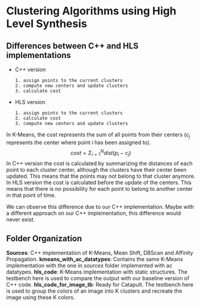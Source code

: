 # Clustering Algorithms using High Level Synthesis



## Differences between C++ and HLS implementations

* C++ version 

  ```
  1. assign points to the current clusters
  2. compute new centers and update clusters
  3. calculate cost
  ```

* HLS version 

  ```
  1. assign points to the current clusters
  2. calculate cost
  3. compute new centers and update clusters
  ```

In K-Means, the cost represents the sum of all points from their centers ($c_j$ represents the center where point *i* has been assigned to).
$$
cost = Σ_{i=1}^Ndist(p_i-c_j)
$$
In C++ version the cost is calculated by summarizing the distances of each point to each cluster center, although the clusters have their center been updated. This means that the points may not belong to that cluster anymore.
In HLS version the cost is calculated before the update of the centers. This means that there is no possibility for each point to belong to another center in that point of time.

We can observe this difference due to our C++ implementation. Maybe with a different approach on our C++ implementation, this difference would never exist.

## Folder Organization

**Sources**: C++ implementation of K-Means, Mean Shift, DBScan and Affinity Propagation.
**kmeans_with_ac_datatypes**: Contains the same K-Means implementation with the one in *sources* folder implemented with ac datatypes.
**hls_code**: K-Means implementation with static structures. The testbench here is used to compare the output with our baseline version of C++ code.
**hls_code_for_image_tb**: Ready for Catapult. The testbench here is used to group the colors of an image into K clusters and recreate the image using these K colors.


